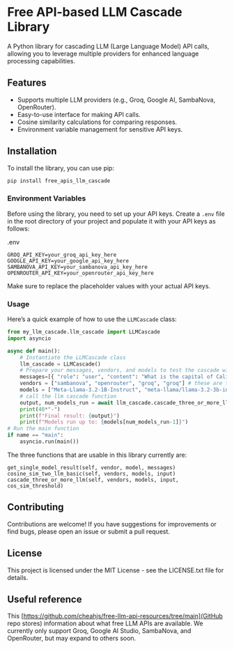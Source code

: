 # Free API-based LLM Cascade Library

A Python library for cascading LLM (Large Language Model) API calls, allowing you to leverage multiple providers for enhanced language processing capabilities.

## Features

- Supports multiple LLM providers (e.g., Groq, Google AI, SambaNova, OpenRouter).
- Easy-to-use interface for making API calls.
- Cosine similarity calculations for comparing responses.
- Environment variable management for sensitive API keys.

## Installation

To install the library, you can use pip:

```python
pip install free_apis_llm_cascade
```

### Environment Variables

Before using the library, you need to set up your API keys. Create a `.env` file in the root directory of your project and populate it with your API keys as follows:

.env
```
GROQ_API_KEY=your_groq_api_key_here
GOOGLE_API_KEY=your_google_api_key_here
SAMBANOVA_API_KEY=your_sambanova_api_key_here
OPENROUTER_API_KEY=your_openrouter_api_key_here
```

Make sure to replace the placeholder values with your actual API keys.

### Usage

Here’s a quick example of how to use the `LLMCascade` class:

```python
from my_llm_cascade.llm_cascade import LLMCascade
import asyncio

async def main():
    # Instantiate the LLMCascade class
    llm_cascade = LLMCascade()
    # Prepare your messages, vendors, and models to test the cascade with as well as the cosine similarity threshold
    messages=[{ "role": "user", "content": "What is the capital of California?" }]
    vendors = ["sambanova", "openrouter", "groq", "groq"] # these are the vendors for the models below
    models = ["Meta-Llama-3.2-1B-Instruct", "meta-llama/llama-3.2-3b-instruct:free", "llama3-8b-8192", "llama-3.3-70b-versatile"] # these are the actual models that will be run
    # call the llm cascade function
    output, num_models_run = await llm_cascade.cascade_three_or_more_llm(vendors, models, messages, 0.7) # cosine threshold = 0.7 here
    print(40*"-")
    print(f"Final result: {output}")
    print(f"Models run up to: {models[num_models_run-1]}")
# Run the main function
if name == "main":
    asyncio.run(main())
``` 

The three functions that are usable in this library currently are:
```
get_single_model_result(self, vendor, model, messages)
cosine_sim_two_llm_basic(self, vendors, models, input)
cascade_three_or_more_llm(self, vendors, models, input, cos_sim_threshold)
```


## Contributing

Contributions are welcome! If you have suggestions for improvements or find bugs, please open an issue or submit a pull request.

## License

This project is licensed under the MIT License - see the LICENSE.txt file for details.

## Useful reference

This [https://github.com/cheahjs/free-llm-api-resources/tree/main](GitHub repo stores) information about what free LLM APIs are available. We currently only support Groq, Google AI Studio, SambaNova, and OpenRouter, but may expand to others soon.